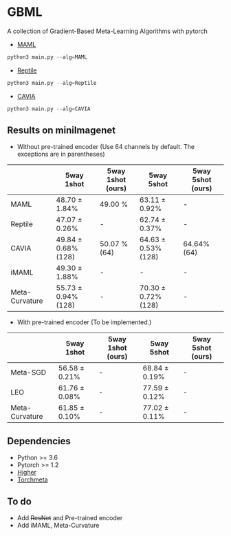 # GBML
A collection of Gradient-Based Meta-Learning Algorithms with pytorch

* [MAML](http://proceedings.mlr.press/v70/finn17a)

```python
python3 main.py --alg=MAML
```

* [Reptile](https://openai.com/blog/reptile/)

```python
python3 main.py --alg=Reptile
```

* [CAVIA](http://proceedings.mlr.press/v97/zintgraf19a)

```python
python3 main.py --alg=CAVIA
```



## Results on miniImagenet

* Without pre-trained encoder (Use 64 channels by default. The exceptions are in parentheses)

|                | 5way 1shot          | 5way 1shot (ours) | 5way 5shot          | 5way 5shot (ours) |
| -------------- | ------------------- | ----------------- | ------------------- | ----------------- |
| MAML           | 48.70 ± 1.84%       | 49.00 %           | 63.11 ± 0.92%       | -                 |
| Reptile        | 47.07 ± 0.26%       | -                 | 62.74 ± 0.37%       | -                 |
| CAVIA          | 49.84 ± 0.68% (128) | 50.07 % (64)      | 64.63 ± 0.53% (128) | 64.64% (64)       |
| iMAML          | 49.30 ± 1.88%       | -                 | -                   | -                 |
| Meta-Curvature | 55.73 ± 0.94% (128) | -                 | 70.30 ± 0.72% (128) | -                 |

* With pre-trained encoder (To be implemented.)

|                | 5way 1shot    | 5way 1shot (ours) | 5way 5shot    | 5way 5shot (ours) |
| -------------- | ------------- | ----------------- | ------------- | ----------------- |
| Meta-SGD       | 56.58 ± 0.21% | -                 | 68.84 ± 0.19% | -                 |
| LEO            | 61.76 ± 0.08% | -                 | 77.59 ± 0.12% | -                 |
| Meta-Curvature | 61.85 ± 0.10% | -                 | 77.02 ± 0.11% | -                 |

## Dependencies

* Python >= 3.6
* Pytorch >= 1.2
* [Higher](https://github.com/facebookresearch/higher) 
* [Torchmeta](https://github.com/tristandeleu/pytorch-meta) 



## To do

* Add ~~ResNet~~ and Pre-trained encoder
* Add iMAML, Meta-Curvature


